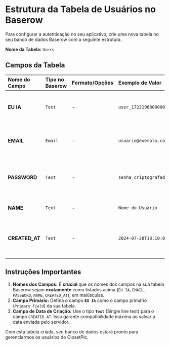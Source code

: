 # Estrutura da Tabela de Usuários no Baserow

Para configurar a autenticação no seu aplicativo, crie uma nova tabela no seu banco de dados Baserow com a seguinte estrutura.

**Nome da Tabela:** `Users`

## Campos da Tabela

| Nome do Campo | Tipo no Baserow    | Formato/Opções | Exemplo de Valor                      | Notas                                                                   |
| :------------ | :----------------- | :------------- | :------------------------------------ | :---------------------------------------------------------------------- |
| **EU IA**     | `Text`             | -              | `user_1722196800000`                  | **(Campo Primário)** Identificador único para o usuário.                |
| **EMAIL**     | `Email`            | -              | `usuario@exemplo.com`                 | O endereço de e-mail do usuário. Será usado para o login.               |
| **PASSWORD**  | `Text`             | -              | `senha_criptografada_aqui`            | Armazenará a senha do usuário após ser criptografada (hashed).          |
| **NAME**      | `Text`             | -              | `Nome do Usuário`                     | O nome de exibição do usuário.                                          |
| **CREATED_AT**| `Text`             | -              | `2024-07-28T18:10:00.000Z`            | Armazenará a data e hora de criação do usuário no formato ISO 8601.     |


## Instruções Importantes

1.  **Nomes dos Campos:** É **crucial** que os nomes dos campos na sua tabela Baserow sejam **exatamente** como listados acima (`EU IA`, `EMAIL`, `PASSWORD`, `NAME`, `CREATED_AT`), em maiúsculas.
2.  **Campo Primário:** Defina o campo **`EU IA`** como o campo primário (`Primary Field`) da sua tabela.
3.  **Campo de Data de Criação:** Use o tipo **`Text`** (Single line text) para o campo `CREATED_AT`. Isso garante compatibilidade máxima ao salvar a data enviada pelo servidor.

Com esta tabela criada, seu banco de dados estará pronto para gerenciarmos os usuários do ClosetPic.
